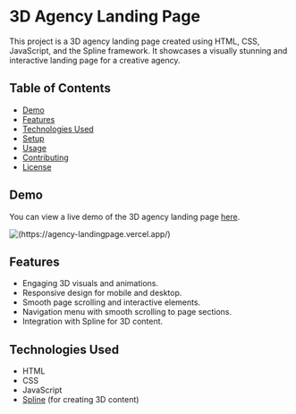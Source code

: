 # 3D Agency Landing Page

This project is a 3D agency landing page created using HTML, CSS, JavaScript, and the Spline framework. It showcases a visually stunning and interactive landing page for a creative agency.

## Table of Contents

- [Demo](#demo)
- [Features](#features)
- [Technologies Used](#technologies-used)
- [Setup](#setup)
- [Usage](#usage)
- [Contributing](#contributing)
- [License](#license)

## Demo

You can view a live demo of the 3D agency landing page [here](https://agency-landingpage.vercel.app/).

![(https://agency-landingpage.vercel.app/)](screenshot.png)

## Features

- Engaging 3D visuals and animations.
- Responsive design for mobile and desktop.
- Smooth page scrolling and interactive elements.
- Navigation menu with smooth scrolling to page sections.
- Integration with Spline for 3D content.

## Technologies Used

- HTML
- CSS
- JavaScript
- [Spline](https://spline.design/) (for creating 3D content)



